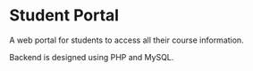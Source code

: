 # Student Portal
A web portal for students to access all their course information.
  
Backend is designed using PHP and MySQL.



